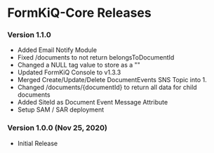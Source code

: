 # FormKiQ-Core Releases #

### Version 1.1.0
- Added Email Notify Module
- Fixed /documents to not return belongsToDocumentId
- Changed a NULL tag value to store as a ""
- Updated FormKiQ Console to v1.3.3
- Merged Create/Update/Delete DocumentEvents SNS Topic into 1.
- Changed /documents/{documentId} to return all data for child documents
- Added SiteId as Document Event Message Attribute
- Setup SAM / SAR deployment

### Version 1.0.0 (Nov 25, 2020)
- Initial Release
